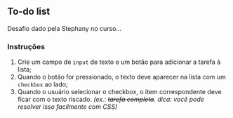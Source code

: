 ## To-do list

Desafio dado pela Stephany no curso...

### Instruções

1. Crie um campo de `input` de texto e um botão para adicionar a tarefa à lista;
2. Quando o botão for pressionado, o texto deve aparecer na lista com um `checkbox` ao lado;
3. Quando o usuário selecionar o checkbox, o item correspondente deve ficar com o texto riscado. _(ex.: ~~tarefa completa~~. dica: você pode resolver isso facilmente com CSS)_